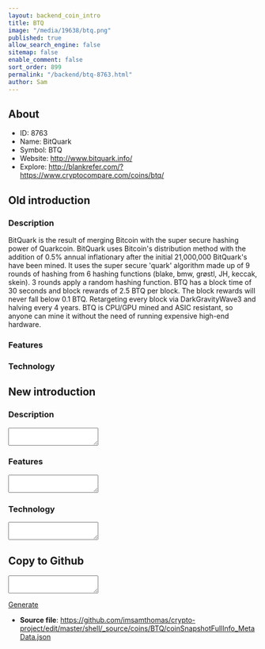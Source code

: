 ```yaml
---
layout: backend_coin_intro
title: BTQ
image: "/media/19638/btq.png"
published: true
allow_search_engine: false
sitemap: false
enable_comment: false
sort_order: 899
permalink: "/backend/btq-8763.html"
author: Sam
---
```


## About

- ID: 8763
- Name: BitQuark
- Symbol: BTQ
- Website: http://www.bitquark.info/
- Explore: http://blankrefer.com/?https://www.cryptocompare.com/coins/btq/


## Old introduction

### Description

<p><span>BitQuark is the result of merging Bitcoin with the super secure hashing power of Quarkcoin. BitQuark uses Bitcoin&#39;s distribution method with the addition of 0.5% annual inflationary after the initial 21,000,000 BitQuark&#39;s have been mined. It uses the super secure &#39;quark&#39; algorithm made up of 9 rounds of hashing from 6 hashing functions (blake, bmw, grøstl, JH, keccak, skein). 3 rounds apply a random hashing function. BTQ has a block time of 30 seconds and block rewards of 2.5 BTQ per block. The block rewards will never fall below 0.1 BTQ. Retargeting every block via DarkGravityWave3 and halving every 4 years. BTQ is CPU/GPU mined and ASIC resistant, so anyone can mine it without the need of running expensive high-end hardware. </span></p>

### Features


### Technology




## New introduction


### Description
<textarea id="meta_description" name="description"></textarea>

### Features
<textarea id="meta_features" name="features"></textarea>

### Technology
<textarea id="meta_technology" name="technology"></textarea>


## Copy to Github

<textarea id="coinsnapshotfullinfo_metadata"></textarea>

<a href="#gen" onclick="generateMetaDatJson()">Generate</a>

- **Source file**: <a href="https://github.com/imsamthomas/crypto-project/edit/master/shell/_source/coins/BTQ/coinSnapshotFullInfo_MetaData.json">https://github.com/imsamthomas/crypto-project/edit/master/shell/_source/coins/BTQ/coinSnapshotFullInfo_MetaData.json</a>

